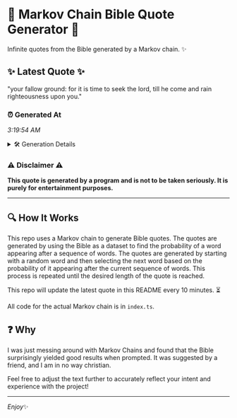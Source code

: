 # 📖 Markov Chain Bible Quote Generator 📖

Infinite quotes from the Bible generated by a Markov chain. ✨

## ✨ Latest Quote ✨
"your fallow ground: for it is time to seek the lord, till he come and rain righteousness upon you."

### ⏰ Generated At
*3:19:54 AM*

<details>
    <summary>🛠️ Generation Details</summary>
    <p>
        <strong>🌱 Seed:</strong> your<br>
        <strong>🔄 Iterations:</strong> 18<br>
        <strong>📜 Context History:</strong><br>[ your ]: fallow<br>[ your, fallow ]: ground:<br>[ your, fallow, ground: ]: for<br>[ your, fallow, ground:, for ]: it<br>[ your, fallow, ground:, for, it ]: is<br>[ your, fallow, ground:, for, it, is ]: time<br>[ fallow, ground:, for, it, is, time ]: to<br>[ ground:, for, it, is, time, to ]: seek<br>[ for, it, is, time, to, seek ]: the<br>[ it, is, time, to, seek, the ]: lord,<br>[ is, time, to, seek, the, lord, ]: till<br>[ time, to, seek, the, lord,, till ]: he<br>[ to, seek, the, lord,, till, he ]: come<br>[ seek, the, lord,, till, he, come ]: and<br>[ the, lord,, till, he, come, and ]: rain<br>[ lord,, till, he, come, and, rain ]: righteousness<br>[ till, he, come, and, rain, righteousness ]: upon<br>[ he, come, and, rain, righteousness, upon ]: you.<br>
    </p>
</details>

### ⚠️ Disclaimer ⚠️
**This quote is generated by a program and is not to be taken seriously. It is purely for entertainment purposes.**

---

## 🔍 How It Works

This repo uses a Markov chain to generate Bible quotes. The quotes are generated by using the Bible as a dataset to find the probability of a word appearing after a sequence of words. The quotes are generated by starting with a random word and then selecting the next word based on the probability of it appearing after the current sequence of words. This process is repeated until the desired length of the quote is reached.

This repo will update the latest quote in this README every 10 minutes. ⏳

All code for the actual Markov chain is in `index.ts`.

## ❓ Why

I was just messing around with Markov Chains and found that the Bible surprisingly yielded good results when prompted. 
It was suggested by a friend, and I am in no way christian.

Feel free to adjust the text further to accurately reflect your intent and experience with the project!

---

*Enjoy*✨
